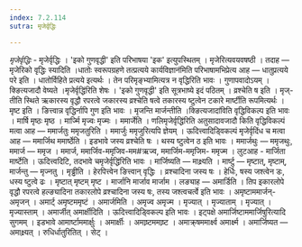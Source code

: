 ```yaml
---
index: 7.2.114
sutra: मृजेर्वृद्धिः

---
```

_मृजेर्वृद्धिः_ - मृजेर्वृद्धिः । 'इको गुणवृद्धी' इति परिभाषया 'इक' इत्युपस्थितम् । मृजेरित्यवयवषष्ठी । तदाह — मृजेरिको वृद्धिः स्यादिति ।धातोः स्वरूपग्रहणे तत्प्रत्यये कार्यविज्ञान॑मिति परिभाषामभिप्रेत्य आह —  धातुप्रत्यये परे इति । धातोर्विहिते प्रत्यये इत्यर्थः । तेन परिमृङ्भ्यामित्यत्र न वृद्धिरिति भावः । गुणापवादोऽयम् । क्ङित्यजादौ वेष्यते ।मृजेर्वृद्धि॑रिति शेषः । 'इको गुणवृद्धी' इति सूत्रभाष्ये इदं पठितम् । व्रश्चेति ष इति । मृज्-तीति स्थिते ऋकारस्य वृद्धौ रपरत्वे जकारस्य व्रश्चेति षत्वे तकारस्य ष्टुत्वेन टकारे मार्ष्टीति रूपमित्यर्थः । मृष्ट इति । ङित्त्वान्न वृद्धिर्नापि गुण इति भावः । मृजन्ति मार्जन्तीति ।क्ङित्यजादा॑विति वृद्धिविकल्प इति भावः । मार्षि मृष्ठः मृष्ठ । मार्ज्मि मृज्वः मृज्मः । ममार्जेति । णलिमृजेर्वृद्धि॑रिति अतुसादावजादौ किति वृद्धिविकल्पं मत्वा आह —  ममार्जतुः ममृजतुरिति । ममार्जुः ममृजुरित्यपि ज्ञेयम् । ऊदित्त्वादिड्विकल्पं मृजेर्वृदिंध च मत्वा आह —  ममार्जिथ ममार्ष्ठेति । इडभावे जस्य व्रश्चेति षः । थस्य ष्टुत्वेन ठ इति भावः । ममार्जथुः — ममृजथुः, ममार्ज — ममृज । ममार्ज, ममार्जिव-ममृजिव-मम#ऋज्व, ममार्जिम-ममृजिम- ममृज्म । लुटआह - मार्जिता मार्ष्टेति । ऊदित्त्वदिटि, तदभावे चमृजेर्वृद्धि॑रिति भावः । मार्जिष्यति —  माक्ष्र्यति । मार्ष्टु —  मृष्टात्, मृष्टाम्, मार्जन्तु — मृज्नतु । मृड्ढीति । हेरपित्त्वेन ङित्त्वान् वृद्धिः । व्रश्चादिना जस्य षः । हेर्धिः, षस्य जश्त्वेन डः, धस्य ष्टुत्वे ढः । मृष्टात् मृष्टम् मृष्ट । मार्जानि मार्जाव मार्जाम । लङ्याह — अमार्डिति । तिप इकारलोपे वृद्धौ रपरत्वे हल्ङ्यादिना तकारलोपे व्रश्चादिना जस्य षः, तस्य जश्त्वचर्त्वे इति भावः । अमृष्टाममार्जन्- अमृजन् । अमार्ट् अमृष्टममृष्टं । अमार्जमिति । अमृज्व अमृज्म । मृज्यात् । मृज्याताम् । मृज्यात् । मृज्यास्ताम् । अमार्जीत् अमार्क्षीदिति । ऊदित्त्वादिड्विकल्प इति भावः । इट्पक्षे अमार्जिष्टाममार्जिषुरित्यादि सुगमम् । इडभावे आमार्ष्टाममार्क्षुः । अमार्क्षीः । अमाष्र्टममाष्र्ट । अमाक्र्षममार्क्ष्व अमार्क्ष्म । अमार्जिष्यत —  अमाक्ष्र्यत् । रुधिर्धातुरितित् । सेट् ।